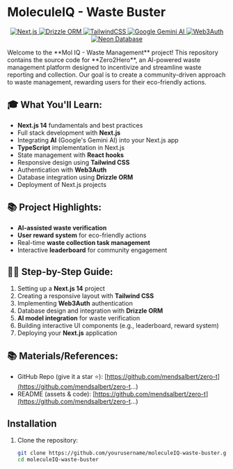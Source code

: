 # MoleculeIQ - Waste Buster
<p align="center">
  <a href="https://nextjs.org/">
    <img src="https://img.shields.io/badge/Next.js-000000?style=flat-square&logo=nextdotjs&logoColor=white" alt="Next.js">
  </a>
  <a href="https://orm.drizzle.team/">
    <img src="https://img.shields.io/badge/Drizzle_ORM-009688?style=flat-square&logo=drizzle-orm&logoColor=white" alt="Drizzle ORM">
  </a>
  <a href="https://tailwindcss.com/">
    <img src="https://img.shields.io/badge/TailwindCSS-38B2AC?style=flat-square&logo=tailwind-css&logoColor=white" alt="TailwindCSS">
  </a>
  <a href="https://ai.google.dev/">
    <img src="https://img.shields.io/badge/Google_Gemini_AI-4285F4?style=flat-square&logo=google&logoColor=white" alt="Google Gemini AI">
  </a>
  <a href="https://web3auth.io/">
    <img src="https://img.shields.io/badge/Web3Auth-39C1E2?style=flat-square&logo=web3auth&logoColor=white" alt="Web3Auth">
  </a>
  <a href="https://neon.tech/">
    <img src="https://img.shields.io/badge/Neon_Database-00A6F9?style=flat-square&logo=neon&logoColor=white" alt="Neon Database">
  </a>
</p>
Welcome to the **Mol IQ - Waste Management** project! This repository contains the source code for **Zero2Hero**, an AI-powered waste management platform designed to incentivize and streamline waste reporting and collection. Our goal is to create a community-driven approach to waste management, rewarding users for their eco-friendly actions.

## 🎓 What You'll Learn:
- **Next.js 14** fundamentals and best practices
- Full stack development with **Next.js**
- Integrating **AI** (Google's Gemini AI) into your Next.js app
- **TypeScript** implementation in Next.js
- State management with **React hooks**
- Responsive design using **Tailwind CSS**
- Authentication with **Web3Auth**
- Database integration using **Drizzle ORM**
- Deployment of Next.js projects

## 📚 Project Highlights:
- **AI-assisted waste verification**
- **User reward system** for eco-friendly actions
- Real-time **waste collection task management**
- Interactive **leaderboard** for community engagement

## 👨‍💻 Step-by-Step Guide:
1. Setting up a **Next.js 14** project
2. Creating a responsive layout with **Tailwind CSS**
3. Implementing **Web3Auth** authentication
4. Database design and integration with **Drizzle ORM**
5. **AI model integration** for waste verification
6. Building interactive UI components (e.g., leaderboard, reward system)
7. Deploying your **Next.js** application

## 📚 Materials/References:
- GitHub Repo (give it a star ⭐): [https://github.com/mendsalbert/zero-t](https://github.com/mendsalbert/zero-t...)
- README (assets & code): [https://github.com/mendsalbert/zero-t](https://github.com/mendsalbert/zero-t...)

## Installation

1. Clone the repository:

   ```bash
   git clone https://github.com/yourusername/moleculeIQ-waste-buster.git
   cd moleculeIQ-waste-buster
